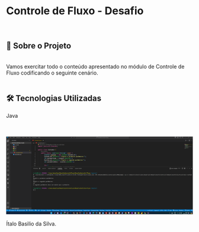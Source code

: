 <h1>Controle de Fluxo - Desafio</h1><br>
<h2>🚀 Sobre o Projeto</h2>
<br>
Vamos exercitar todo o conteúdo apresentado no módulo de Controle de Fluxo codificando o seguinte cenário.<br><br>

<h2>🛠️ Tecnologias Utilizadas</h2>

Java<br><br><br>

<img src="https://github.com/ItaloBasilio/DesafioControleFluxo/blob/master/imagem.png?raw=true" >

Ítalo Basilio da Silva.
